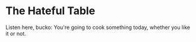# The Hateful Table

Listen here, bucko: You're going to cook something today, whether you like it or not.
